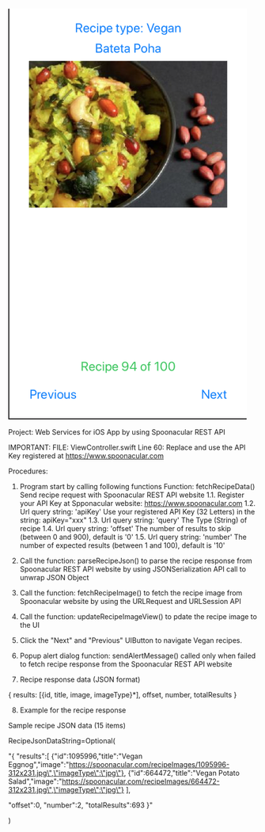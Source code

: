 ![alt SwiftAppUI](https://github.com/fruitmonkey01/SwiftApp01/blob/main/SwiftAppUI.png)
<br />

Project: Web Services for iOS App by using Spoonacular REST API

IMPORTANT: 
FILE: ViewController.swift
Line 60: Replace and use the API Key registered at https://www.spoonacular.com 

Procedures:

1. Program start by calling following functions
Function: fetchRecipeData()
Send recipe request with Spoonacular REST API website
1.1. Register your API Key at Spponacular website: https://www.spoonacular.com
1.2. Url query string: 'apiKey' Use your registered API Key (32 Letters) in the string: apiKey="xxx"
1.3. Url query string: 'query' The Type (String) of recipe
1.4. Url query string: 'offset' The number of results to skip (between 0 and 900), default is '0'
1.5. Url query string: 'number' The number of expected results (between 1 and 100), default is '10'

2. Call the function: parseRecipeJson() 
to parse the recipe response from Spoonacular REST API website
by using JSONSerialization API call to unwrap JSON Object

3. Call the function: fetchRecipeImage() 
to fetch the recipe image from Spoonacular website
by using the URLRequest and URLSession API

4. Call the function: updateRecipeImageView()
to pdate the recipe image to the UI

5. Click the "Next" and "Previous" UIButton to navigate Vegan recipes.

6. Popup alert dialog function: sendAlertMessage()
called only when failed to fetch recipe response from the Spoonacular REST API website

7. Recipe response data (JSON format)

{
 results:
 [{id, title, image, imageType}*],
 offset, number, totalResults
 }
 
 8. Example for the recipe response

Sample recipe JSON data (15 items)

RecipeJsonDataString=Optional(

"{
\"results\":[
    {\"id\":1095996,\"title\":\"Vegan Eggnog\",\"image\":\"https://spoonacular.com/recipeImages/1095996-312x231.jpg\",\"imageType\":\"jpg\"},
    {\"id\":664472,\"title\":\"Vegan Potato Salad\",\"image\":\"https://spoonacular.com/recipeImages/664472-312x231.jpg\",\"imageType\":\"jpg\"} ],
    
\"offset\":0,
\"number\":2,
\"totalResults\":693
}"

)


